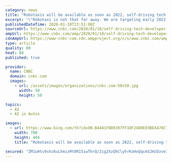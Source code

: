 ```yaml
---
category: news
title: "Robotaxis will be available as soon as 2022, self-driving tech supplier Mobileye CEO says"
excerpt: "\"Robotaxi is not that far away. We are targeting early 2022,\" Mobileye CEO Amnon Shashua told CNBC. Self-driving cars will start with fleet operators before general use due to regulatory and cost constraints \"that you cannot put on a consumer,"
publishedDateTime: 2020-01-10T23:51:00Z
sourceUrl: https://www.cnbc.com/2020/01/10/self-driving-tech-developer-mobileye-ceo-robotaxis-will-come-in-2022.html
ampUrl: https://www.cnbc.com/amp/2020/01/10/self-driving-tech-developer-mobileye-ceo-robotaxis-will-come-in-2022.html
cdnAmpUrl: https://www-cnbc-com.cdn.ampproject.org/c/s/www.cnbc.com/amp/2020/01/10/self-driving-tech-developer-mobileye-ceo-robotaxis-will-come-in-2022.html
type: article
quality: 80
heat: 80
published: true

provider:
  name: CNBC
  domain: cnbc.com
  images:
    - url: /assets/images/organizations/cnbc.com-50x50.jpg
      width: 50
      height: 50

topics:
  - AI
  - AI in Autos

images:
  - url: https://www.bing.com/th?id=ON.B4481F0D8397FF1DF24D0E03BE6478C1
    width: 700
    height: 466
    title: "Robotaxis will be available as soon as 2022, self-driving tech supplier Mobileye CEO says"

secured: "ZM1uHts9shz6uLhmixMt0R15iwThrQ/2ig2XzQhClyhrKoHxQqcmS2HzDzveIQwnHC7Kqwia5MHZPkE8beDYpDjlircagNr/9RHJa4mvHnqlvlisyqTPmwHto6w4nKEnTdffxY/DQwY+aKMbFAHVO/4X7x+CjIMqEOpshFbbVrXxDGvcXZSoqGLqH/G2RVFvA35DPzyav8Qa/xe5AEx1nbUG+xBFiHYBiFBy/ZtX7sW/7M3NKQ1M3lPuT8ZqdYGDsKWvgf1p1St01p8w63EseA==;h+UB1RU5E+o0Y5avUzi2ig=="
---
```


